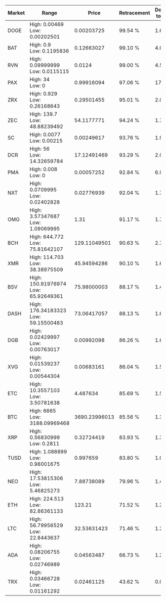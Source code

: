 | Market | Range | Price| Retracement | Doubles to 50% |
| --- | --- | --- | --- | --- |
| DOGE | High: 0.00469<br />Low: 0.00202501 | 0.00203725 | 99.54 % | 1.65 |
| BAT | High: 0.9<br />Low: 0.1195836 | 0.12663027 | 99.10 % | 4.03 |
| RVN | High: 0.09999999<br />Low: 0.0115115 | 0.0124 | 99.00 % | 4.50 |
| PAX | High: 34<br />Low: 0 | 0.99916094 | 97.06 % | 17.01 |
| ZRX | High: 0.929<br />Low: 0.26168643 | 0.29501455 | 95.01 % | 2.02 |
| ZEC | High: 139.7<br />Low: 48.88239492 | 54.1177771 | 94.24 % | 1.74 |
| SC | High: 0.0077<br />Low: 0.00215 | 0.00249617 | 93.76 % | 1.97 |
| DCR | High: 56<br />Low: 14.32659784 | 17.12491469 | 93.29 % | 2.05 |
| PMA | High: 0.008<br />Low: 0 | 0.00057252 | 92.84 % | 6.99 |
| NXT | High: 0.0709995<br />Low: 0.02402828 | 0.02776939 | 92.04 % | 1.71 |
| OMG | High: 3.57347687<br />Low: 1.09069995 | 1.31 | 91.17 % | 1.78 |
| BCH | High: 644.772<br />Low: 75.81642107 | 129.11049501 | 90.63 % | 2.79 |
| XMR | High: 114.703<br />Low: 38.38975509 | 45.94594286 | 90.10 % | 1.67 |
| BSV | High: 150.91976974<br />Low: 65.92649361 | 75.98000003 | 88.17 % | 1.43 |
| DASH | High: 176.34183323<br />Low: 59.15500483 | 73.06417057 | 88.13 % | 1.61 |
| DGB | High: 0.02429997<br />Low: 0.00763017 | 0.00992098 | 86.26 % | 1.61 |
| XVG | High: 0.01539237<br />Low: 0.00544304 | 0.00683161 | 86.04 % | 1.52 |
| ETC | High: 10.3557103<br />Low: 3.50781638 | 4.487634 | 85.69 % | 1.54 |
| BTC | High: 6665<br />Low: 3188.09969468 | 3690.23996013 | 85.56 % | 1.34 |
| XRP | High: 0.56830999<br />Low: 0.2811 | 0.32724419 | 83.93 % | 1.30 |
| TUSD | High: 1.088899<br />Low: 0.98001675 | 0.997659 | 83.80 % | 1.04 |
| NEO | High: 17.53815306<br />Low: 5.46825273 | 7.88738089 | 79.96 % | 1.46 |
| ETH | High: 224.513<br />Low: 82.86361133 | 123.21 | 71.52 % | 1.25 |
| LTC | High: 56.79956529<br />Low: 22.8443637 | 32.53631423 | 71.46 % | 1.22 |
| ADA | High: 0.08206755<br />Low: 0.02746989 | 0.04563487 | 66.73 % | 1.20 |
| TRX | High: 0.03466728<br />Low: 0.01161292 | 0.02461125 | 43.62 % | 0.00 |
